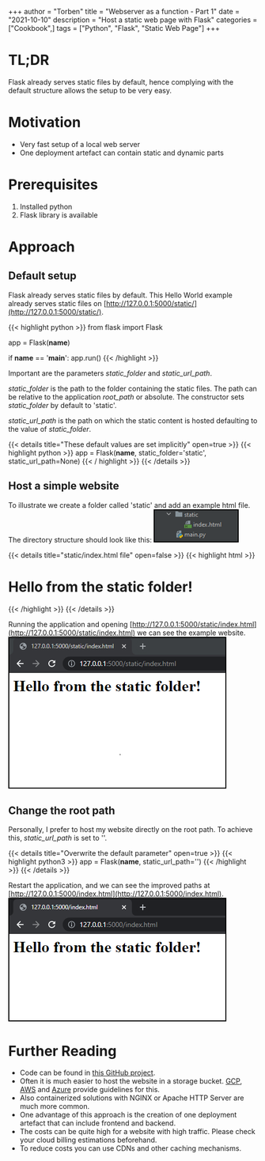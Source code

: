 +++
author = "Torben"
title = "Webserver as a function - Part 1"
date = "2021-10-10"
description = "Host a static web page with Flask"
categories = ["Cookbook",]
tags = ["Python", "Flask", "Static Web Page"]
+++

# TL;DR
Flask already serves static files by default, 
hence complying with the default structure allows the setup to be very easy.

# Motivation 
* Very fast setup of a local web server
* One deployment artefact can contain static and dynamic parts

# Prerequisites
1. Installed python
2. Flask library is available

# Approach
## Default setup
Flask already serves static files by default. 
This Hello World example already serves static files on [http://127.0.0.1:5000/static/](http://127.0.0.1:5000/static/).

{{< highlight python >}}
from flask import Flask

app = Flask(__name__)

if __name__ == '__main__':
  app.run()
{{< /highlight >}}

Important are the parameters *static_folder* and *static_url_path*.

*static_folder* is the path to the folder containing the static files. 
The path can be relative to the application *root_path* or absolute.
The constructor sets *static_folder* by default to 'static'.

*static_url_path* is the path on which the static content is hosted defaulting to the value of *static_folder*.

{{< details title="These default values are set implicitly" open=true >}}
{{< highlight python >}}
app = Flask(__name__, static_folder='static', static_url_path=None)
{{< / highlight >}}
{{< /details >}}

## Host a simple website
To illustrate we create a folder called 'static' and add an example html file.
The directory structure should look like this:
![](file-hierarchy.png)

{{< details title="static/index.html file" open=false >}}
{{< highlight html >}}
<html>
  <body>
    <h1>Hello from the static folder!</h1>
  </body>
</html>
{{< /highlight >}}
{{< /details >}}

Running the application and opening [http://127.0.0.1:5000/static/index.html](http://127.0.0.1:5000/static/index.html) we can see the example website.
![](chrome1.png)

## Change the root path

Personally, I prefer to host my website directly on the root path. To achieve this, *static_url_path* is set to ''.

{{< details title="Overwrite the default parameter" open=true >}}
{{< highlight python3 >}}
app = Flask(__name__, static_url_path='')
{{< /highlight >}}
{{< /details >}}

Restart the application, and we can see the improved paths at [http://127.0.0.1:5000/index.html](http://127.0.0.1:5000/index.html).
![](chrome2.png)


# Further Reading
* Code can be found in [this GitHub project](https://github.com/torbenmoeller/pluvial-waaf).
* Often it is much easier to host the website in a storage bucket. 
  [GCP](https://cloud.google.com/storage/docs/hosting-static-website), 
  [AWS](https://docs.aws.amazon.com/AmazonS3/latest/userguide/WebsiteHosting.html) and
  [Azure](https://docs.microsoft.com/en-us/azure/storage/blobs/storage-blob-static-website) provide guidelines for this.
* Also containerized solutions with NGINX or Apache HTTP Server are much more common.
* One advantage of this approach is the creation of one deployment artefact that can include frontend and backend. 
* The costs can be quite high for a website with high traffic. Please check your cloud billing estimations beforehand.
* To reduce costs you can use CDNs and other caching mechanisms.  
